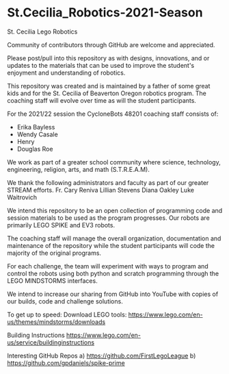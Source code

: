 # St.Cecilia_Robotics-2021-Season

St. Cecilia Lego Robotics

Community of contributors through GitHub are welcome and appreciated.  

Please post/pull into this repository as with designs, innovations, and or updates to the materials that can be used to improve the student's enjoyment and understanding of robotics.

This repository was created and is maintained by a father of some great kids and for the St. Cecilia of Beaverton Oregon robotics program.   The coaching staff will evolve over time as will the student participants.   

For the 2021/22 session the CycloneBots 48201 coaching staff consists of:

  - Erika Bayless
  - Wendy Casale
  - Henry
  - Douglas Roe

We work as part of a greater school community where science, technology, engineering, religion, arts, and math (S.T.R.E.A.M).  

We thank the following administrators and faculty as part of our greater STREAM efforts.
  Fr. Cary Reniva
  Lillian Stevens
  Diana Oakley
  Luke Waitrovich

We intend this repository to be an open collection of programming code and session materials to be used as the program progresses.   Our robots are primarily LEGO SPIKE and EV3 robots.   

The coaching staff will manage the overall organization, documentation and maintenance of the repository while the student participants will code the majority of the original programs.   

For each challenge, the team will experiment with ways to program and control the robots using both python and scratch programming through the LEGO MINDSTORMS interfaces.

We intend to increase our sharing from GitHub into YouTube with copies of our builds, code and challenge solutions.  

To get up to speed:
Download LEGO tools:  https://www.lego.com/en-us/themes/mindstorms/downloads

Building Instructions https://www.lego.com/en-us/service/buildinginstructions

Interesting GitHub Repos
a) https://github.com/FirstLegoLeague
b) https://github.com/gpdaniels/spike-prime
